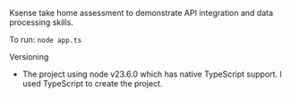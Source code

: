 Ksense take home assessment to demonstrate API integration and data processing skills.

To run: `node app.ts`

Versioning
- The project using node v23.6.0 which has native TypeScript support. I used TypeScript to create the project.
